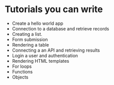 # Tutorials you can write

* Create a hello world app
* Connection to a database and retrieve records
* Creating a list.
* Form submission
* Rendering a table
* Connecting a an API and retrieving results
* Login a user and authentication
* Rendering HTML templates
* For loops
* Functions
* Objects
